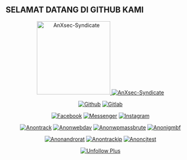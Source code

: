 ## SELAMAT DATANG DI GITHUB KAMI
<p align="center"><a href="https://github.com/Anxsec-Syndicate"><img src="https://k.top4top.io/p_1805q1nfg1.jpg" height='195' alt="AnXsec-Syndicate">
<a href="https://github.com/Anxsec-Syndicate"><img title="AnXsec-Syndicate" src="https://github-readme-stats.vercel.app/api?username=Anxsec-Syndicate&show_icons=true&include_all_commits=true&theme=chartreuse-dark&cache_seconds=3200"></a>
</p>

<p align="center">
<a href="https://github.com/Anxsec-Syndicate"><img title="Github" src="https://img.shields.io/badge/Github-ANXSEC--SYNDICATE-blue?style=for-the-badge&logo=github"></a>
<a href="https://gitlab.com/XAI666GHOST"><img title="Gitlab" src="https://img.shields.io/badge/Gitlab-ANXSEC--SYNDICATE-blue?style=for-the-badge&logo=gitlab"></a>
</p>

<p align="center">
<a href="https://fb.com//anxsecsyndicate"><img title="Facebook" src="https://img.shields.io/badge/Facebook-red?style=for-the-badge&logo=facebook"></a>
<a href="https://m.me/anxsecsyndicate"><img title="Messenger" src="https://img.shields.io/badge/Messenger-red?style=for-the-badge&logo=messenger"></a>
<a href="https://www.instagram.com/anxsecsyndicate"><img title="Instagram" src="https://img.shields.io/badge/INSTAGRAM-purple?style=for-the-badge&logo=instagram"></a>

<p align="center">
<a href="https://github.com/Anxsec-Syndicate/anontrack"><img title="Anontrack" src="https://github-readme-stats.vercel.app/api/pin/?username=Anxsec-Syndicate&repo=anontrack&theme=dark"></a>
<a href="https://github.com/Anxsec-Syndicate/anonwebdav"><img title="Anonwebdav" src="https://github-readme-stats.vercel.app/api/pin/?username=Anxsec-Syndicate&repo=anonwebdav&theme=dark"></a>
<a href="https://github.com/Anxsec-Syndicate/anonwpmassbrute"><img title="Anonwpmassbrute" src="https://github-readme-stats.vercel.app/api/pin/?username=Anxsec-Syndicate&repo=anonwpmassbrute&theme=dark"></a>
<a href="https://github.com/Anxsec-Syndicate/anonigmbf"><img title="Anonigmbf" src="https://github-readme-stats.vercel.app/api/pin/?username=Anxsec-Syndicate&repo=anonigmbf&theme=dark"></a>
</p>

<p align="center">
<a href="https://github.com/Anxsec-Syndicate/anonandrorat"><img title="Anonandrorat" src="https://github-readme-stats.vercel.app/api/pin/?username=Anxsec-Syndicate&repo=anonandrorat&theme=vision-friendly-dark"></a>
<a href="https://github.com/Anxsec-Syndicate/anontrackip"><img title="Anontrackip" src="https://github-readme-stats.vercel.app/api/pin/?username=Anxsec-Syndicate&repo=anontrackip&theme=vision-friendly-dark"></a>
<a href="https://github.com/Anxsec-Syndicate/anoncjtest"><img title="Anoncjtest" src="https://github-readme-stats.vercel.app/api/pin/?username=Anxsec-Syndicate&repo=anoncjtest&theme=vision-friendly-dark"></a>
</p>

<p align="center">
<a href="https://github.com/Anxsec-Syndicate/unfollow-plus"><img title="Unfollow Plus" src="https://github-readme-stats.vercel.app/api/pin/?username=Anxsec-Syndicate&repo=unfollow-plus&theme=tokyonight"></a>
</p>
